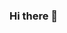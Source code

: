 ### Hi there 👋

<!--
**vitoralm/vitoralm** is a ✨ _special_ ✨ repository because its `README.md` (this file) appears on your GitHub profile.

Here are some ideas to get you started:

- 🔭 I’m currently working on LifeApps Soluções, a MaximaTech company.
- 🌱 I’m currently learning NodeJS and ReactJS
- 👯 I’m looking to collaborate as a fullstack web developer
- 🤔 I’m looking for help with different ways to improve my apprenticeship to web development
- 💬 Ask me about QA, software testing frameworks
- 📫 How to reach me: 📧 vitoralmeidapires@gmail.com / 📱 +5562994862553
- ⚡ Fun fact: Enjoying a nice bike riding is my secret for keeping up with my mind focused on my self development
-->
